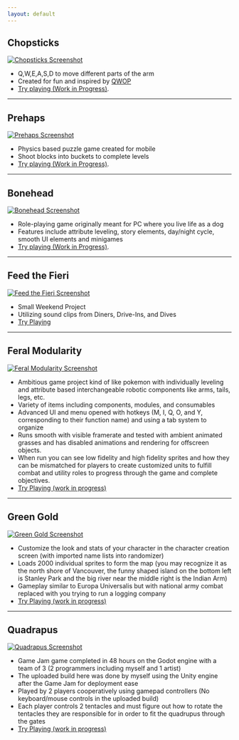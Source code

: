 ```yaml
---
layout: default
---
```


## Chopsticks

[![Chopsticks Screenshot](/assets/img/ChopsticksScreenshot.jpg)](./assets/unity/ChopsticksWebBuild/chopsticks.html)

* Q,W,E,A,S,D to move different parts of the arm
* Created for fun and inspired by [QWOP](http://www.foddy.net/Athletics.html)
* [Try playing (Work in Progress)](./assets/unity/ChopsticksWebBuild/chopsticks.html).

* * *

## Prehaps

[![Prehaps Screenshot](/assets/img/PrehapsScreenshot.jpg)](./assets/unity/PrehapsWebBuild/prehaps.html)

* Physics based puzzle game created for mobile
* Shoot blocks into buckets to complete levels
* [Try playing (Work in Progress)](./assets/unity/PrehapsWebBuild/prehaps.html).

* * *

## Bonehead

[![Bonehead Screenshot](/assets/img/BoneheadScreenshot.jpg)](./assets/unity/PrehapsWebBuild/bonehead.html)

* Role-playing game originally meant for PC where you live life as a dog
* Features include attribute leveling, story elements, day/night cycle, smooth UI elements and minigames
* [Try playing (Work in Progress)](./assets/unity/BoneheadWebBuild/bonehead.html).

* * *

## Feed the Fieri

[![Feed the Fieri Screenshot](/assets/img/FeedTheFieriScreenshot.jpg)](./assets/unity/FeedTheFieriWebBuild/feedthefieri.html)

* Small Weekend Project
* Utilizing sound clips from Diners, Drive-Ins, and Dives
* [Try Playing](./assets/unity/FeedTheFieriWebBuild/feedthefieri.html)

* * *

## Feral Modularity

[![Feral Modularity Screenshot](/assets/img/FeralModularityScreenshot.jpg)](./assets/unity/FeralModularityWebBuild/feralmodularity.html)

* Ambitious game project kind of like pokemon with individually leveling and attribute based interchangeable robotic components like arms, tails, legs, etc.
* Variety of items including components, modules, and consumables
* Advanced UI and menu opened with hotkeys (M, I, Q, O, and Y, corresponding to their function name) and using a tab system to organize
* Runs smooth with visible framerate and tested with ambient animated grasses and has disabled animations and rendering for offscreen objects.
* When run you can see low fidelity and high fidelity sprites and how they can be mismatched for players to create customized units to fulfill combat and utility roles to progress through the game and complete objectives.
* [Try Playing (work in progress)](./assets/unity/FeralModularityWebBuild/feralmodularity.html)

* * *

## Green Gold

[![Green Gold Screenshot](/assets/img/GreenGoldScreenshot.jpg)](./assets/unity/GreenGoldWebBuild/greengold.html)

* Customize the look and stats of your character in the character creation screen (with imported name lists into randomizer)
* Loads 2000 individual sprites to form the map (you may recognize it as the north shore of Vancouver, the funny shaped island on the bottom left is Stanley Park and the big river near the middle right is the Indian Arm)
* Gameplay similar to Europa Universalis but with national army combat replaced with you trying to run a logging company
* [Try Playing (work in progress)](./assets/unity/GreenGoldWebBuild/greengold.html)

* * *

## Quadrapus

[![Quadrapus Screenshot](/assets/img/QuadrapusScreenshot.jpg)](./assets/unity/QuadrapusWebBuild/quadrapus.html)

* Game Jam game completed in 48 hours on the Godot engine with a team of 3 (2 programmers including myself and 1 artist)
* The uploaded build here was done by myself using the Unity engine after the Game Jam for deployment ease
* Played by 2 players cooperatively using gamepad controllers (No keyboard/mouse controls in the uploaded build)
* Each player controls 2 tentacles and must figure out how to rotate the tentacles they are responsible for in order to fit the quadrupus through the gates
* [Try Playing (work in progress)](./assets/unity/QuadrapusWebBuild/quadrapus.html)